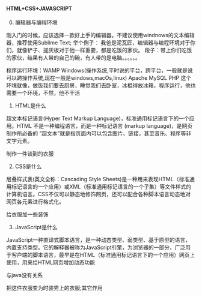 #### HTML+CSS+JAVASCRIPT
0. 编辑器与编程环境

刚入门的时候，应该选择一款好上手的编辑器。不建议使用windnows的文本编辑器，推荐使用Sublime Text;
举个例子：
我爸是泥瓦匠，编辑器与编程环境对于你们，就像铲子、搓灰板对于他一样重要，都是吃饭的家伙。
段子：带上你们吃饭的家伙，结果有人带的自己的碗，有人带的是电脑。。。。。。

程序运行环境：WAMP
Windows(操作系统,平时说的平台，跨平台，一般就是说可以跨操作系统,现在一般是windows,macOs,linux)
Apache
MySQL
PHP
这个环境就像，做饭我们要去厨房，睡觉我们去卧室，冰棍得放冰箱，程序运行，他也需要一个环境，不然，他不干活

1. HTML是什么

超文本标记语言(Hyper Text Markup Language)，标准通用标记语言下的一个应用。HTML 不是一种编程语言，而是一种标记语言 (markup language)，是网页制作所必备的
“超文本”就是指页面内可以包含图片、链接，甚至音乐、程序等非文字元素。

制作一件谈到的衣服

2. CSS是什么

层叠样式表(英文全称：Cascading Style Sheets)是一种用来表现HTML（标准通用标记语言的一个应用）或XML（标准通用标记语言的一个子集）等文件样式的计算机语言。CSS不仅可以静态地修饰网页，还可以配合各种脚本语言动态地对网页各元素进行格式化。

给衣服加一些装饰

3. JavaScript是什么

JavaScript一种直译式脚本语言，是一种动态类型、弱类型、基于原型的语言，内置支持类型。它的解释器被称为JavaScript引擎，为浏览器的一部分，广泛用于客户端的脚本语言，最早是在HTML（标准通用标记语言下的一个应用）网页上使用，用来给HTML网页增加动态功能

与java没有关系

把这件衣服变为时装秀上的衣服;其它作用
